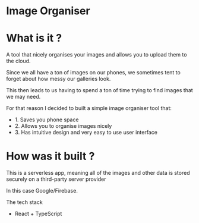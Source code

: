 # Image Organiser

<h1>What is it ?</h1>
<p>A tool that nicely organises your images and allows you to upload them to the cloud.</p>
<p>Since we all have a ton of images on our phones, we sometimes tent to forget about how messy our galleries look.</p>
<p>This then leads to us having to spend a ton of time trying to find images that we may need.</p>
<p>For that reason I decided to built a simple image organiser tool that:</p>

<ul>
  <li>1. Saves you phone space</li>
  <li>2. Allows you to organise images nicely</li>
  <li>3. Has intuitive design and very easy to use user interface</li>
</ul>

<h1>How was it built ?</h1>
<p>This is a serverless app, meaning all of the images and other data is stored securely on a third-party server provider</p>
<p>In this case Google/Firebase.</p>
<p>The tech stack</p>

<ul>
  <li>React + TypeScript</li>
</ul>
